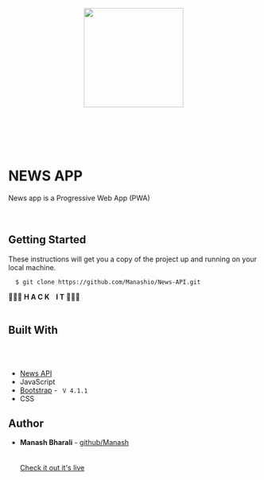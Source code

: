 <p align="center"> <img height="200" src="https://manashio.github.io/News-API/images/icons/icon-512x512.png"></p>

<br><br><br><br>


# NEWS APP
News app is a Progressive Web App (PWA)
<br><br><br>
## Getting Started

These instructions will get you a copy of the project up and running on your local machine.


```
  $ git clone https://github.com/Manashio/News-API.git
```
 :tada::tada::tada: **H A C K &nbsp;&nbsp; I T** :tada::tada::tada: 
<br><br>
## Built With
<br><br>
* [News API](https://newsapp01.netlify.com)
* JavaScript 
* [Bootstrap](https://getbootstrap.com)  - ``` V 4.1.1``` 
* CSS 



## Author

* **Manash Bharali** - [github/Manash](https://manashio.github.io)
\
\
\
 [Check it out it's live](https://newsapp01.netlify.com) 



